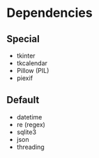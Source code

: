 # Dependencies

## Special
- tkinter
- tkcalendar
- Pillow (PIL)
- piexif

## Default
- datetime
- re (regex)
- sqlite3
- json
- threading
